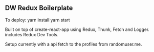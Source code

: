 ## DW Redux Boilerplate

To deploy:
yarn install
yarn start 

Built on top of create-react-app using Redux, Thunk, Fetch and Logger. includes Redux Dev Tools.

Setup currently with a api fetch to the profiles from randomuser.me.

